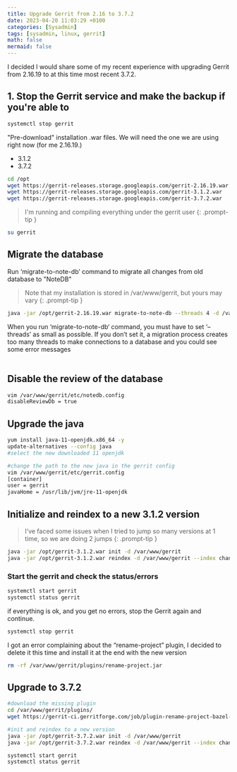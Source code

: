 ```yaml
---
title: Upgrade Gerrit from 2.16 to 3.7.2
date: 2023-04-20 11:03:29 +0100
categories: [Sysadmin]
tags: [sysadmin, linux, gerrit]
math: false
mermaid: false
---
```


I decided I would share some of my recent experience with upgrading Gerrit from 2.16.19 to at this time most recent 3.7.2.

## 1. Stop the Gerrit service and make the backup if you're able to

```bash
systemctl stop gerrit
```

"Pre-download" installation .war files. We will need
the one we are using right now (for me 2.16.19.)
* 3.1.2
* 3.7.2

```bash
cd /opt
wget https://gerrit-releases.storage.googleapis.com/gerrit-2.16.19.war
wget https://gerrit-releases.storage.googleapis.com/gerrit-3.1.2.war
wget https://gerrit-releases.storage.googleapis.com/gerrit-3.7.2.war
```

> I'm running and compiling everything under the gerrit user
{: .prompt-tip }

```bash
su gerrit
```

## Migrate the database
Run ‘migrate-to-note-db’ command to migrate all changes from old database to "NoteDB"

> Note that my installation is stored  in /var/www/gerrit, but yours may vary
{: .prompt-tip }


```bash
java -jar /opt/gerrit-2.16.19.war migrate-to-note-db --threads 4 -d /var/www/gerrit
```

When you run ‘migrate-to-note-db‘ command, you must have to set ‘–threads’ as small as possible. If you don’t set it, a migration process creates too many threads to make connections to a database and you could see some error messages
</br>
</br>

## Disable the review of the database
```bash
vim /var/www/gerrit/etc/notedb.config
disableReviewDb = true
```

## Upgrade the java
```bash
yum install java-11-openjdk.x86_64 -y
update-alternatives --config java
#select the new downloaded 11 openjdk

#change the path to the new java in the gerrit config
vim /var/www/gerrit/etc/gerrit.config
[container]
user = gerrit
javaHome = /usr/lib/jvm/jre-11-openjdk
```

## Initialize and reindex to a new 3.1.2 version

> I’ve faced some issues when I tried to jump so many versions at 1 time, so we are doing 2 jumps
{: .prompt-tip }

```bash
java -jar /opt/gerrit-3.1.2.war init -d /var/www/gerrit
java -jar /opt/gerrit-3.1.2.war reindex -d /var/www/gerrit --index changes
```

### Start the gerrit and check the status/errors
```bash
systemctl start gerrit
systemctl status gerrit
```

if everything is ok, and you get no errors, stop the Gerrit again and continue.


```bash
systemctl stop gerrit
```

I got an error complaining about the “rename-project” plugin, I decided to delete it  this time and install it at the end with the new version

```bash
rm -rf /var/www/gerrit/plugins/rename-project.jar
```

## Upgrade to 3.7.2

```bash
#download the missing plugin
cd /var/www/gerrit/plugins/
wget https://gerrit-ci.gerritforge.com/job/plugin-rename-project-bazel-master-stable-3.5/lastStableBuild/artifact/bazel-bin/plugins/rename-project/rename-project.jar

#init and reindex to a new version
java -jar /opt/gerrit-3.7.2.war init -d /var/www/gerrit
java -jar /opt/gerrit-3.7.2.war reindex -d /var/www/gerrit --index changes

systemctl start gerrit
systemctl status gerrit
```